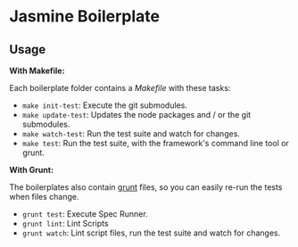 # Jasmine Boilerplate

## Usage

**With Makefile:**

Each boilerplate folder contains a _Makefile_ with these tasks:

- `make init-test`: Execute the git submodules.
- `make update-test`: Updates the node packages and / or the git submodules.
- `make watch-test`: Run the test suite and watch for changes.
- `make test`: Run the test suite, with the framework's command line tool or grunt.

**With Grunt:**

The boilerplates also contain [grunt](http://gruntjs.com/) files, so you can easily re-run the tests when files change.

- `grunt test`: Execute Spec Runner.
- `grunt lint`: Lint Scripts
- `grunt watch`: Lint script files, run the test suite and watch for changes.
